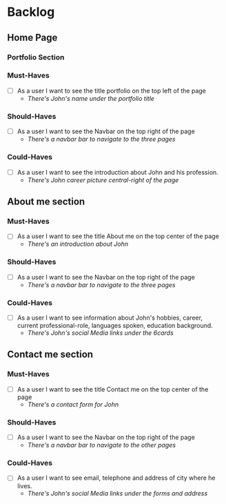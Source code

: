 # Backlog

## Home Page

### Portfolio Section

### Must-Haves

- [ ] As a user I want to see the title portfolio on the top left of the page
  - _There's John's name under the portfolio title_

### Should-Haves

- [ ] As a user I want to see the Navbar on the top right of the page
  - _There's a navbar bar to navigate to the three pages_

### Could-Haves

- [ ] As a user I want to see the introduction about John and his profession.
  - _There's John career picture central-right of the page_

## About me section

### Must-Haves

- [ ] As a user I want to see the title About me on the top center of the page
  - _There's an introduction about John_

### Should-Haves

- [ ] As a user I want to see the Navbar on the top right of the page
  - _There's a navbar bar to navigate to the three pages_

### Could-Haves

- [ ] As a user I want to see information about John's hobbies, career, current
      professional-role, languages spoken, education background.
  - _There's John's social Media links under the 6cards_

## Contact me section

### Must-Haves

- [ ] As a user I want to see the title Contact me on the top center of the page
  - _There's a contact form for John_

### Should-Haves

- [ ] As a user I want to see the Navbar on the top right of the page
  - _There's a navbar bar to navigate to the other pages_

### Could-Haves

- [ ] As a user I want to see email, telephone and address of city where he
      lives.
  - _There's John's social Media links under the forms and address_
